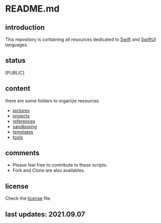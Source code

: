 
# README.md

## introduction

This repository is containing all resources dedicated to [Swift]() and [SwiftUI]() languages.

## status

[PUBLIC]

## content

there are some folders to organize resources.

- [pictures]()
- [projects]()
- [references]()
- [sandboxing]()
- [templates]()
- [tools]()

## comments

- Please feel free to contribute to these scripts. 
- Fork and Clone are also availables.

## license

Check the [license](./LICENSE) file.

## last updates: 2021.09.07
